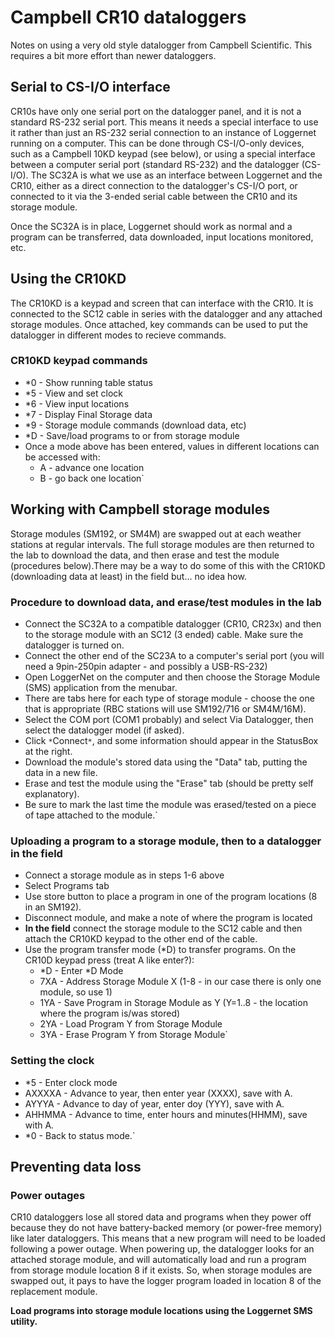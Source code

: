 # Campbell CR10 dataloggers

Notes on using a very old style datalogger from Campbell Scientific.
This requires a bit more effort than newer dataloggers.

## Serial to CS-I/O interface

CR10s have only one serial port on the datalogger panel, and it is not a
standard RS-232 serial port. This means it needs a special interface to
use it rather than just an RS-232 serial connection to an instance of
Loggernet running on a computer. This can be done through CS-I/O-only
devices, such as a Campbell 10KD keypad (see below), or using a special
interface between a computer serial port (standard RS-232) and the
datalogger (CS-I/O). The SC32A is what we use as an interface between
Loggernet and the CR10, either as a direct connection to the
datalogger's CS-I/O port, or connected to it via the 3-ended serial
cable between the CR10 and its storage module.

Once the SC32A is in place, Loggernet should work as normal and a
program can be transferred, data downloaded, input locations monitored,
etc.

## Using the CR10KD

The CR10KD is a keypad and screen that can interface with the CR10. It
is connected to the SC12 cable in series with the datalogger and any
attached storage modules. Once attached, key commands can be used to put
the datalogger in different modes to recieve commands.

### CR10KD keypad commands

* *0 - Show running table status
* *5 - View and set clock
* *6 - View input locations
* *7 - Display Final Storage data
* *9 - Storage module commands (download data, etc)
* *D - Save/load programs to or from storage module
* Once a mode above has been entered, values in different locations can be accessed with:
  * A - advance one location
  * B - go back one location`

## Working with Campbell storage modules

Storage modules (SM192, or SM4M) are swapped out at each weather
stations at regular intervals. The full storage modules are then
returned to the lab to download the data, and then erase and test the
module (procedures below).There may be a way to do some of this with the
CR10KD (downloading data at least) in the field but... no idea how.

### Procedure to download data, and erase/test modules in the lab

- Connect the SC32A to a compatible datalogger (CR10, CR23x) and then to the storage module with an SC12 (3 ended) cable. Make sure the datalogger is turned on.
- Connect the other end of the SC23A to a computer's serial port (you will need a 9pin-250pin adapter - and possibly a USB-RS-232)
- Open LoggerNet on the computer and then choose the Storage Module (SMS) application from the menubar.
- There are tabs here for each type of storage module - choose the one that is appropriate (RBC stations will use SM192/716 or SM4M/16M).
- Select the COM port (COM1 probably) and select Via Datalogger, then select the datalogger model (if asked).
- Click `*`Connect`*`, and some information should appear in the StatusBox at the right.
- Download the module's stored data using the "Data" tab, putting the data in a new file.
- Erase and test the module using the "Erase" tab (should be pretty self explanatory).
- Be sure to mark the last time the module was erased/tested on a piece of tape attached to the module.`

### Uploading a program to a storage module, then to a datalogger in the field

- Connect a storage module as in steps 1-6 above
- Select Programs tab
- Use store button to place a program in one of the program locations (8 in an SM192).
- Disconnect module, and make a note of where the program is located
- **In the field** connect the storage module to the SC12 cable and then attach the CR10KD keypad to the other end of the cable.
- Use the program transfer mode (*D) to transfer programs. On the CR10D keypad press (treat A like enter?):
  - *D -  Enter *D Mode
  - 7XA -  Address Storage Module X (1-8 - in our case there is only one module, so use 1)
  - 1YA - Save Program in Storage Module as Y (Y=1..8 - the location where the program is/was stored)
  - 2YA  - Load Program Y from Storage Module
  - 3YA  - Erase Program Y from Storage Module`

### Setting the clock

- *5 - Enter clock mode
- AXXXXA - Advance to year, then enter year (XXXX), save with A.
- AYYYA - Advance to day of year, enter doy (YYY), save with A.
- AHHMMA - Advance to time, enter hours and minutes(HHMM), save with A.
- *0 - Back to status mode.`

## Preventing data loss

### Power outages

CR10 dataloggers lose all stored data and programs when they power off
because they do not have battery-backed memory (or power-free memory)
like later dataloggers. This means that a new program will need to be
loaded following a power outage. When powering up, the datalogger looks
for an attached storage module, and will automatically load and run a
program from storage module location 8 if it exists. So, when storage
modules are swapped out, it pays to have the logger program loaded in
location 8 of the replacement module.

 **Load programs into storage module locations using the Loggernet
        SMS utility.**

